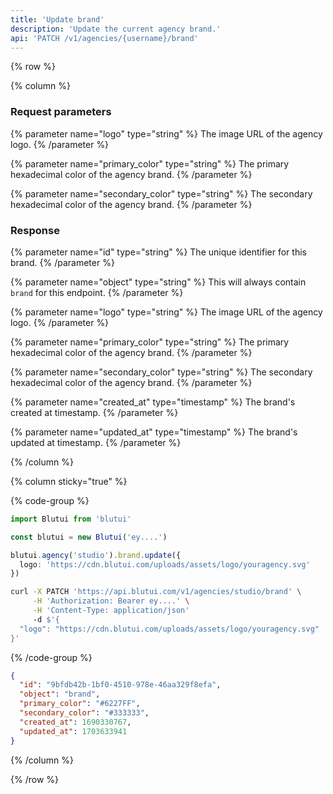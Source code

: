 ```yaml
---
title: 'Update brand'
description: 'Update the current agency brand.'
api: 'PATCH /v1/agencies/{username}/brand'
---
```


{% row %}

{% column %}
### Request parameters

{% parameter name="logo" type="string" %}
The image URL of the agency logo.
{% /parameter %}

{% parameter name="primary_color" type="string" %}
The primary hexadecimal color of the agency brand.
{% /parameter %}

{% parameter name="secondary_color" type="string" %}
The secondary hexadecimal color of the agency brand.
{% /parameter %}

### Response

{% parameter name="id" type="string" %}
The unique identifier for this brand.
{% /parameter %}

{% parameter name="object" type="string" %}
This will always contain `brand` for this endpoint.
{% /parameter %}

{% parameter name="logo" type="string" %}
The image URL of the agency logo.
{% /parameter %}

{% parameter name="primary_color" type="string" %}
The primary hexadecimal color of the agency brand.
{% /parameter %}

{% parameter name="secondary_color" type="string" %}
The secondary hexadecimal color of the agency brand.
{% /parameter %}

{% parameter name="created_at" type="timestamp" %}
The brand's created at timestamp.
{% /parameter %}

{% parameter name="updated_at" type="timestamp" %}
The brand's updated at timestamp.
{% /parameter %}

{% /column %}

{% column sticky="true" %}

{% code-group %}

```ts {% process=false filename="Node.js" %}
import Blutui from 'blutui'

const blutui = new Blutui('ey....')

blutui.agency('studio').brand.update({
  logo: 'https://cdn.blutui.com/uploads/assets/logo/youragency.svg'
})
```

```bash {% process=false filename="cURL" %}
curl -X PATCH 'https://api.blutui.com/v1/agencies/studio/brand' \
     -H 'Authorization: Bearer ey....' \
     -H 'Content-Type: application/json'
     -d $'{
  "logo": "https://cdn.blutui.com/uploads/assets/logo/youragency.svg"
}'
```

{% /code-group %}

```json {% process=false filename="Response" %}
{
  "id": "9bfdb42b-1bf0-4510-978e-46aa329f8efa",
  "object": "brand",
  "primary_color": "#6227FF",
  "secondary_color": "#333333",
  "created_at": 1690330767,
  "updated_at": 1703633941
}
```

{% /column %}

{% /row %}
